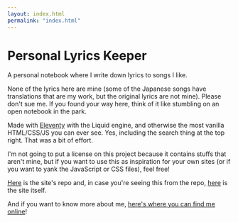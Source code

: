 ```yaml
---
layout: index.html
permalink: "index.html"
---
```


# Personal Lyrics Keeper
A personal notebook where I write down lyrics to songs I like. 

None of the lyrics here are mine (some of the Japanese songs have translations that are my work, but the original lyrics are not mine). Please don't sue me. If you found your way here, think of it like stumbling on an open notebook in the park. 

Made with [Eleventy](https://www.11ty.dev/) with the Liquid engine, and otherwise the most vanilla HTML/CSS/JS you can ever see. Yes, including the search thing at the top right. That was a bit of effort.

I'm not going to put a license on this project because it contains stuffs that aren't mine, but if you want to use this as inspiration for your own sites (or if you want to yank the JavaScript or CSS files), feel free! 

[Here](https://github.com/PseudoMon/lyricskeeper) is the site's repo and, in case you're seeing this from the repo, [here](https://pseudomon.github.io/lyricskeeper/) is the site itself. 

And if you want to know more about me, [here's where you can find me online](https://pseudomon.github.io/linktree)!